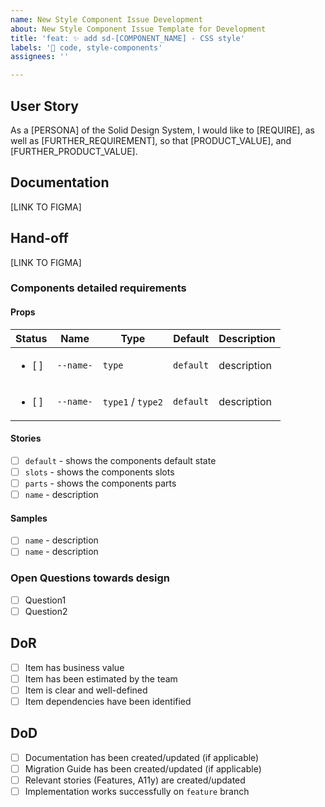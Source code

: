 ```yaml
---
name: New Style Component Issue Development
about: New Style Component Issue Template for Development
title: 'feat: ✨ add sd-[COMPONENT_NAME] - CSS style'
labels: '🔧 code, style-components'
assignees: ''

---
```


## User Story
As a [PERSONA] of the Solid Design System, I would like to [REQUIRE], as well as [FURTHER_REQUIREMENT], so that [PRODUCT_VALUE], and [FURTHER_PRODUCT_VALUE].

## Documentation
[LINK TO FIGMA]
## Hand-off
[LINK TO FIGMA]

### Components detailed requirements
#### Props
| Status | Name | Type | Default | Description |
| ------------- | ------------- | ------------- | ------------- | ------------- |
| <ul><li>[ ] </li></ul>  | `--name-` | `type` | `default` | description |
| <ul><li>[ ] </li></ul>  | `--name-` | `type1` / `type2` | `default` | description |

#### Stories
  - [ ] `default` - shows the components default state
  - [ ] `slots` - shows the components slots
  - [ ] `parts` - shows the components parts
  - [ ] `name` - description
#### Samples
  - [ ] `name` - description
  - [ ] `name` - description

### Open Questions towards design
- [ ] Question1
- [ ] Question2

## DoR
- [ ] Item has business value
- [ ] Item has been estimated by the team
- [ ] Item is clear and well-defined
- [ ] Item dependencies have been identified

## DoD
- [ ] Documentation has been created/updated (if applicable)
- [ ] Migration Guide has been created/updated (if applicable)
- [ ] Relevant stories (Features, A11y) are created/updated
- [ ] Implementation works successfully on `feature` branch
